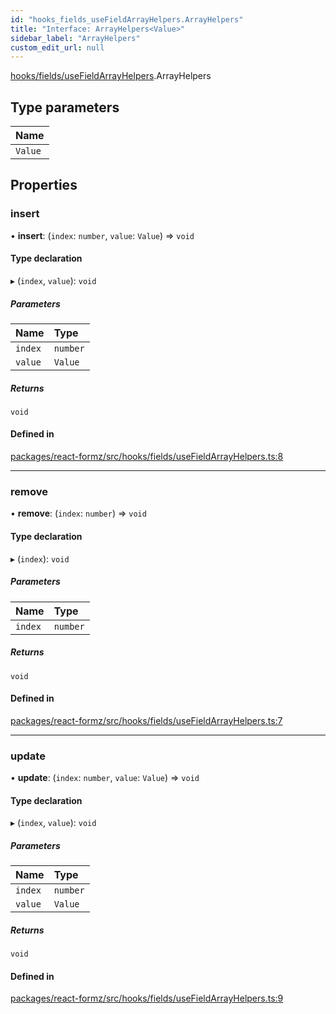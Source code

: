 ```yaml
---
id: "hooks_fields_useFieldArrayHelpers.ArrayHelpers"
title: "Interface: ArrayHelpers<Value>"
sidebar_label: "ArrayHelpers"
custom_edit_url: null
---
```


[hooks/fields/useFieldArrayHelpers](../modules/hooks_fields_useFieldArrayHelpers.md).ArrayHelpers

## Type parameters

| Name |
| :------ |
| `Value` |

## Properties

### insert

• **insert**: (`index`: `number`, `value`: `Value`) => `void`

#### Type declaration

▸ (`index`, `value`): `void`

##### Parameters

| Name | Type |
| :------ | :------ |
| `index` | `number` |
| `value` | `Value` |

##### Returns

`void`

#### Defined in

[packages/react-formz/src/hooks/fields/useFieldArrayHelpers.ts:8](https://github.com/ZerryStack/react-formz/blob/1ba1704/packages/react-formz/src/hooks/fields/useFieldArrayHelpers.ts#L8)

___

### remove

• **remove**: (`index`: `number`) => `void`

#### Type declaration

▸ (`index`): `void`

##### Parameters

| Name | Type |
| :------ | :------ |
| `index` | `number` |

##### Returns

`void`

#### Defined in

[packages/react-formz/src/hooks/fields/useFieldArrayHelpers.ts:7](https://github.com/ZerryStack/react-formz/blob/1ba1704/packages/react-formz/src/hooks/fields/useFieldArrayHelpers.ts#L7)

___

### update

• **update**: (`index`: `number`, `value`: `Value`) => `void`

#### Type declaration

▸ (`index`, `value`): `void`

##### Parameters

| Name | Type |
| :------ | :------ |
| `index` | `number` |
| `value` | `Value` |

##### Returns

`void`

#### Defined in

[packages/react-formz/src/hooks/fields/useFieldArrayHelpers.ts:9](https://github.com/ZerryStack/react-formz/blob/1ba1704/packages/react-formz/src/hooks/fields/useFieldArrayHelpers.ts#L9)
